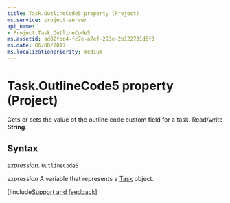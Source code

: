 ```yaml
---
title: Task.OutlineCode5 property (Project)
ms.service: project-server
api_name:
- Project.Task.OutlineCode5
ms.assetid: ad82fbd4-fc7e-a7ef-293e-2b122731d5f3
ms.date: 06/08/2017
ms.localizationpriority: medium
---
```



# Task.OutlineCode5 property (Project)

 Gets or sets the value of the outline code custom field for a task. Read/write **String**.


## Syntax

_expression_. `OutlineCode5`

_expression_ A variable that represents a [Task](./Project.Task.md) object.

[!include[Support and feedback](~/includes/feedback-boilerplate.md)]